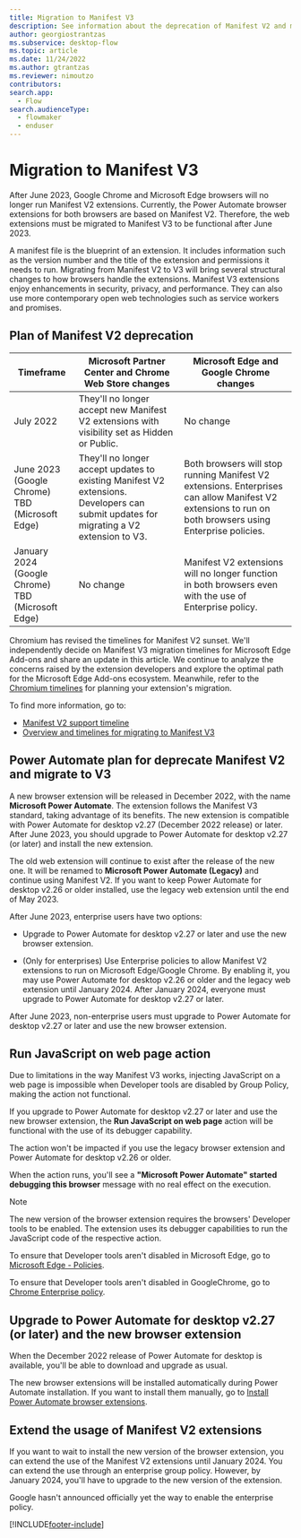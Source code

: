 ```yaml
---
title: Migration to Manifest V3 
description: See information about the deprecation of Manifest V2 and migration to Manifest V3.
author: georgiostrantzas
ms.subservice: desktop-flow
ms.topic: article
ms.date: 11/24/2022
ms.author: gtrantzas
ms.reviewer: nimoutzo
contributors:
search.app: 
  - Flow
search.audienceType: 
  - flowmaker
  - enduser
---
```


# Migration to Manifest V3

After June 2023, Google Chrome and Microsoft Edge browsers will no longer run Manifest V2 extensions. Currently, the Power Automate browser extensions for both browsers are based on Manifest V2. Therefore, the web extensions must be migrated to Manifest V3 to be functional after June 2023.

A manifest file is the blueprint of an extension. It includes information such as the version number and the title of the extension and permissions it needs to run. Migrating from Manifest V2 to V3 will bring several structural changes to how browsers handle the extensions. Manifest V3 extensions enjoy enhancements in security, privacy, and performance. They can also use more contemporary open web technologies such as service workers and promises.

## Plan of Manifest V2 deprecation

| Timeframe | Microsoft Partner Center and Chrome Web Store changes | Microsoft Edge and Google Chrome changes |
|-----------|-------------------------------------------------------|------------------------------------------|
| July 2022 | They'll no longer accept new Manifest V2 extensions with visibility set as Hidden or Public. | No change |
|June 2023 (Google Chrome) <br> TBD (Microsoft Edge) |They'll no longer accept updates to existing Manifest V2 extensions. Developers can submit updates for migrating a V2 extension to V3. |Both browsers will stop running Manifest V2 extensions. Enterprises can allow Manifest V2 extensions to run on both browsers using Enterprise policies. |
|January 2024 (Google Chrome) <br> TBD (Microsoft Edge) |No change | Manifest V2 extensions will no longer function in both browsers even with the use of Enterprise policy. |

Chromium has revised the timelines for Manifest V2 sunset. We'll independently decide on Manifest V3 migration timelines for Microsoft Edge Add-ons and share an update in this article. We continue to analyze the concerns raised by the extension developers and explore the optimal path for the Microsoft Edge Add-ons ecosystem. Meanwhile, refer to the [Chromium timelines](https://developer.chrome.com/docs/extensions/mv3/mv2-sunset) for planning your extension's migration.

To find more information, go to:

- [Manifest V2 support timeline](https://developer.chrome.com/docs/extensions/mv3/mv2-sunset/)
- [Overview and timelines for migrating to Manifest V3](https://learn.microsoft.com/microsoft-edge/extensions-chromium/developer-guide/manifest-v3)

## Power Automate plan for deprecate Manifest V2 and migrate to V3

A new browser extension will be released in December 2022, with the name **Microsoft Power Automate**. The extension follows the Manifest V3 standard, taking advantage of its benefits. The new extension is compatible with Power Automate for desktop v2.27 (December 2022 release) or later. After June 2023, you should upgrade to Power Automate for desktop v2.27 (or later) and install the new extension.

The old web extension will continue to exist after the release of the new one. It will be renamed to **Microsoft Power Automate (Legacy)** and continue using Manifest V2. If you want to keep Power Automate for desktop v2.26 or older installed, use the legacy web extension until the end of May 2023.  

After June 2023, enterprise users have two options:

- Upgrade to Power Automate for desktop v2.27 or later and use the new browser extension.

- (Only for enterprises) Use Enterprise policies to allow Manifest V2 extensions to run on Microsoft Edge/Google Chrome. By enabling it, you may use Power Automate for desktop v2.26 or older and the legacy web extension until January 2024. After January 2024, everyone must upgrade to Power Automate for desktop v2.27 or later.

After June 2023, non-enterprise users must upgrade to Power Automate for desktop v2.27 or later and use the new browser extension.

## Run JavaScript on web page action

Due to limitations in the way Manifest V3 works, injecting JavaScript on a web page is impossible when Developer tools are disabled by Group Policy, making the action not functional.

If you upgrade to Power Automate for desktop v2.27 or later and use the new browser extension, the **Run JavaScript on web page** action will be functional with the use of its debugger capability.

The action won't be impacted if you use the legacy browser extension and Power Automate for desktop v2.26 or older.

When the action runs, you'll see a  **"Microsoft Power Automate" started debugging this browser** message with no real effect on the execution.

> [!NOTE]
> The new version of the browser extension requires the browsers' Developer tools to be enabled. The extension uses its debugger capabilities to run the JavaScript code of the respective action.

To ensure that Developer tools aren't disabled in Microsoft Edge, go to [Microsoft Edge - Policies](https://learn.microsoft.com/deployedge/microsoft-edge-policies#developertoolsavailability).

To ensure that Developer tools aren't disabled in GoogleChrome, go to [Chrome Enterprise policy](https://chromeenterprise.google/policies/#DeveloperToolsAvailability).

## Upgrade to Power Automate for desktop v2.27 (or later) and the new browser extension

When the December 2022 release of Power Automate for desktop is available, you'll be able to download and upgrade as usual.

The new browser extensions will be installed automatically during Power Automate installation. If you want to install them manually, go to [Install Power Automate browser extensions](install-browser-extensions.md).

## Extend the usage of Manifest V2 extensions

If you want to wait to install the new version of the browser extension, you can extend the use of the Manifest V2 extensions until January 2024. You can extend the use through an enterprise group policy. However, by January 2024, you'll have to upgrade to the new version of the extension.

Google hasn't announced officially yet the way to enable the enterprise policy.

[!INCLUDE[footer-include](../includes/footer-banner.md)]
